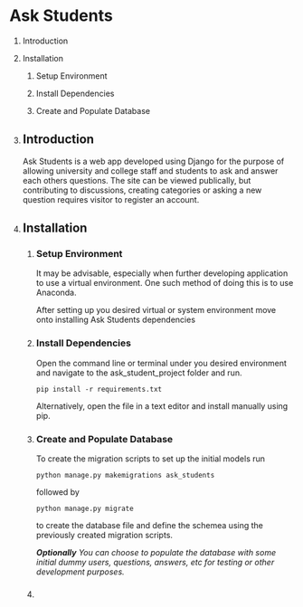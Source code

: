 # Ask Students

1. Introduction

2. Installation

   1. Setup Environment

   2. Install Dependencies

   3. Create and Populate Database

      

1. ## Introduction

   Ask Students is a web app developed using Django for the purpose of allowing university and college staff and students to ask and answer each others questions. The site can be viewed publically, but contributing to discussions, creating categories or asking a new question requires visitor to register an account.

   

2. ## Installation

   1. ### Setup Environment

      It may be advisable, especially when further developing application to use a virtual environment. One such method of doing this is to use Anaconda.

      After setting up you desired virtual or system environment move onto installing Ask Students dependencies

      

   2. ### Install Dependencies

      Open the command line or terminal under you desired environment and navigate to the ask_student_project folder and run.

      `pip install -r requirements.txt`

      Alternatively, open the file in a text editor and install manually using pip.

   3. ### Create and Populate Database

      To create the migration scripts to set up the initial models run

      `python manage.py makemigrations ask_students`

      followed by

      `python manage.py migrate`

      to create the database file and define the schemea using the previously created migration scripts.

      ***Optionally*** *You can choose to populate the database with some initial dummy users, questions, answers, etc for testing or other development purposes.*

      

      

      

   1. ### 